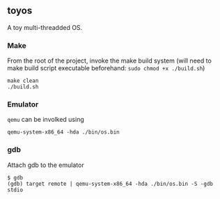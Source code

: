 ## toyos
A toy multi-threadded OS.

### Make
From the root of the project, invoke the make build system (will need to make build script executable beforehand: `sudo chmod +x ./build.sh`)

```shell
make clean
./build.sh
```

### Emulator
`qemu` can be involked using

```shell
qemu-system-x86_64 -hda ./bin/os.bin
```

### gdb
Attach gdb to the emulator

```shell
$ gdb
(gdb) target remote | qemu-system-x86_64 -hda ./bin/os.bin -S -gdb stdio
```